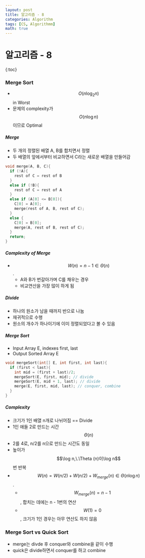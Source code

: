 ```yaml
---
layout: post
title: 알고리즘 - 8
categories: Algorithm
tags: [CS, Algorithmm]
math: true
---
```


# 알고리즘 - 8

{:toc}

### Merge Sort

- $$O(n\log_2n)$$ in Worst
- 문제의 complexity가 $$O(n\log n)$$이므로 Optimal

##### Merge

- 두 개의 정렬된 배열 A, B를 합치면서 정렬
- 두 배열의 앞에서부터 비교하면서 C라는 새로운 배열을 만들어감

```c
void merge(A, B, C){
  if (!A){
    rest of C = rest of B
  }
  else if (!B){
    rest of C = rest of A
  }
  else if (A[0] <= B[0]){
    C[0] = A[0];
    merge(rest of A, B, rest of C);
  }
  else {
    C[0] = B[0];
    merge(A, rest of B, rest of C);
  }
  return;
}
```

##### Complexity of Merge

- $$W(n) = n - 1 \in \Theta(n)$$.
  - A와 B가 번갈아가며 C를 채우는 경우
  - 비교연산을 가장 많이 하게 됨

##### Divide

- 하나의 원소가 남을 때까지 반으로 나눔
- 재귀적으로 수행
- 원소의 개수가 하나이기에 이미 정렬되었다고 볼 수 있음

##### Merge Sort

- Input Array E, indexes first, last
- Output Sorted Array E

```c
void mergeSort(int[] E, int first, int last){
  if (first < last){
    int mid = (first + last)/2;
    mergeSort(E, first, mid); // divide
    mergeSort(E, mid + 1, last); // divide
    merge(E, first, mid, last); // conquer, combine
  }
}
```

##### Complexity

- 크기가 1인 배열 n개로 나뉘어짐 == Divide
- 1인 애들 2로 만드는 시간 $$\Theta (n)$$
- 2를 4로, n/2를 n으로 만드는 시간도 동일
- 높이가 $$\log n,\.\Theta (n)이\log n$$번 반복
- $$W(n) = W(n/2) + W(n/2) + W_{merge}(n) \in \Theta(n \log n)$$.
  - $$W_{merge}(n) = n - 1$$, 합치는 데에는 n - 1번의 연산
  - $$W(1) = 0$$, 크기가 1인 경우는 아무 연산도 하지 않음

### Merge Sort vs Quick Sort

- merge는 divde 후 conquer와 combine을 같이 수행
- quick은 divide하면서 conquer를 하고 combine

